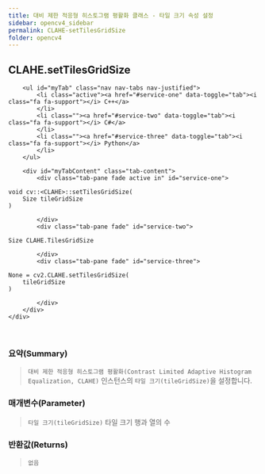 ```yaml
---
title: 대비 제한 적응형 히스토그램 평활화 클래스 - 타일 크기 속성 설정
sidebar: opencv4_sidebar
permalink: CLAHE-setTilesGridSize
folder: opencv4
---
```


<div class="row">
    <div class="col-lg-12">
        <h2 class="page-header">CLAHE.setTilesGridSize</h2>
    </div>
    <div class="col-lg-12">

        <ul id="myTab" class="nav nav-tabs nav-justified">
            <li class="active"><a href="#service-one" data-toggle="tab"><i class="fa fa-support"></i> C++</a>
            </li>
            <li class=""><a href="#service-two" data-toggle="tab"><i class="fa fa-support"></i> C#</a>
            </li>
            <li class=""><a href="#service-three" data-toggle="tab"><i class="fa fa-support"></i> Python</a>
            </li>
        </ul>

        <div id="myTabContent" class="tab-content">
            <div class="tab-pane fade active in" id="service-one">
<pre class="prettyprint"><code class="language-cpp">void cv::&lt;CLAHE&gt;::setTilesGridSize(
    Size tileGridSize
)</code></pre>
            </div>
            <div class="tab-pane fade" id="service-two">
<pre class="prettyprint"><code class="language-cs">Size CLAHE.TilesGridSize</code></pre>
            </div>
            <div class="tab-pane fade" id="service-three">
<pre class="prettyprint"><code class="language-py">None = cv2.CLAHE.setTilesGridSize(
    tileGridSize
)</code></pre>
            </div>
        </div>
    </div>
</div>

<br>

### 요약(Summary)

> `대비 제한 적응형 히스토그램 평활화(Contrast Limited Adaptive Histogram Equalization, CLAHE)` 인스턴스의 `타일 크기(tileGridSize)`을 설정합니다.

### 매개변수(Parameter)

> `타일 크기(tileGridSize)` 타일 크기 행과 열의 수

### 반환값(Returns)

> `없음`